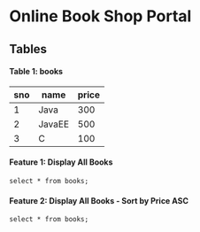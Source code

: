 # Online Book Shop Portal

## Tables

#### Table 1: books

| sno | name | price |
| --- | ---  | --- |
| 1 | Java | 300 |
| 2 | JavaEE | 500 |
| 3 | C | 100 |

#### Feature 1: Display All Books
`
select * from books;
`

#### Feature 2: Display All Books - Sort by Price ASC
`
select * from books;
`
